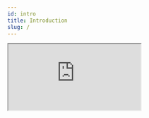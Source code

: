 ```yaml
---
id: intro
title: Introduction
slug: /
---
```


<div class="intro-center">
<iframe src="https://dohun.xyz/TIL-cytoscape/" class="intro-cytoscape"></iframe>
</div>